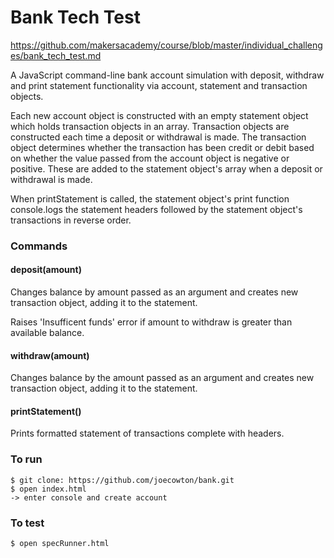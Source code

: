 # Bank Tech Test

https://github.com/makersacademy/course/blob/master/individual_challenges/bank_tech_test.md

A JavaScript command-line bank account simulation with deposit, withdraw and print statement functionality via account, statement and transaction objects.

Each new account object is constructed with an empty statement object which holds transaction objects in an array. Transaction objects are constructed each time a deposit or withdrawal is made. The transaction object determines whether the transaction has been credit or debit based on whether the value passed from the account object is negative or positive. These are added to the statement object's array when a deposit or withdrawal is made.

When printStatement is called, the statement object's print function console.logs the statement headers followed by the statement object's transactions in reverse order.  

### Commands

#### deposit(amount)

Changes balance by amount passed as an argument and creates new transaction object, adding it to the statement.

Raises 'Insufficent funds' error if amount to withdraw is greater than available balance.

#### withdraw(amount)

Changes balance by the amount passed as an argument and creates new transaction object, adding it to the statement.

#### printStatement()

Prints formatted statement of transactions complete with headers.

### To run
```
$ git clone: https://github.com/joecowton/bank.git
$ open index.html
-> enter console and create account
```

### To test
```
$ open specRunner.html
```
